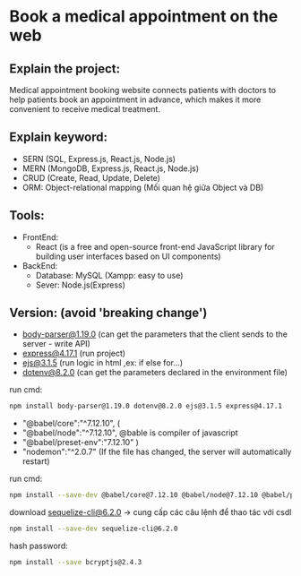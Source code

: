 # Book a medical appointment on the web

## Explain the project:

Medical appointment booking website connects patients with doctors to help patients book an appointment in advance, which makes it more convenient to receive medical treatment.

## Explain keyword:

- SERN (SQL, Express.js, React.js, Node.js)
- MERN (MongoDB, Express.js, React.js, Node.js)
- CRUD (Create, Read, Update, Delete)
- ORM: Object-relational mapping (Mối quan hệ giữa Object và DB)

## Tools:

- FrontEnd:
  - React (is a free and open-source front-end JavaScript library for building user interfaces based on UI components)
- BackEnd:
  - Database: MySQL (Xampp: easy to use)
  - Sever: Node.js(Express)

## Version: (avoid 'breaking change')

- body-parser@1.19.0 (can get the parameters that the client sends to the server - write API)
- express@4.17.1 (run project)
- ejs@3.1.5 (run logic in html ,ex: if else for...)
- dotenv@8.2.0 (can get the parameters declared in the environment file)

run cmd:

```bash
npm install body-parser@1.19.0 dotenv@8.2.0 ejs@3.1.5 express@4.17.1
```

- "@babel/core":"^7.12.10", (
- "@babel/node":"^7.12.10", @bable is compiler of javascript
- "@babel/preset-env":"7.12.10" )
- "nodemon":"^2.0.7" (If the file has changed, the server will automatically restart)

run cmd:

```bash
npm install --save-dev @babel/core@7.12.10 @babel/node@7.12.10 @babel/preset-env@7.12.10 nodemon@2.0.7
```

download sequelize-cli@6.2.0 -> cung cấp các câu lệnh để thao tác với csdl

```bash
npm install --save-dev sequelize-cli@6.2.0
```

hash password:

```bash
npm install --save bcryptjs@2.4.3
```
